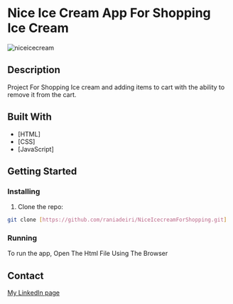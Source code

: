 # Nice Ice Cream App For Shopping Ice Cream

![niceicecream](https://github.com/raniadeiri/NiceIcecreamForShopping/assets/61733983/1b05b08d-32fd-4874-af31-c3d295385392)

## Description
Project For Shopping Ice cream and adding items to cart with the ability to remove it from the cart.


## Built With


- [HTML]
- [CSS]
- [JavaScript]

## Getting Started

### Installing

1. Clone the repo:

```bash
git clone [https://github.com/raniadeiri/NiceIcecreamForShopping.git]
```


### Running

To run the app, Open The Html File Using The Browser

## Contact

[My LinkedIn page](https://www.linkedin.com/in/rania-deiri-368289210/)
